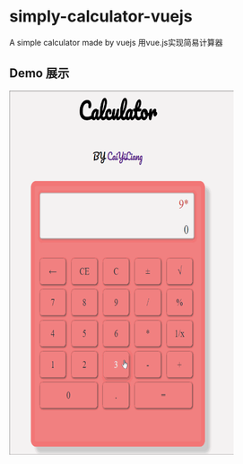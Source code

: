 # simply-calculator-vuejs
A simple calculator made by vuejs  用vue.js实现简易计算器

## Demo  展示
<img src="calculator_vuejs.gif" alt="calculator.vuejs-demo" width="400px" height="650px">

